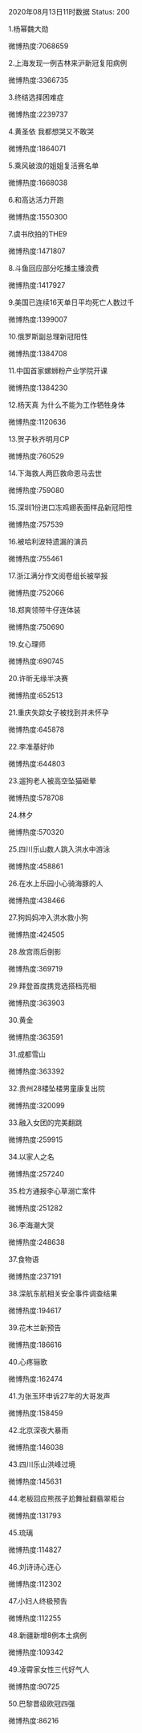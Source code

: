 2020年08月13日11时数据
Status: 200

1.杨幂魏大勋

微博热度:7068659

2.上海发现一例吉林来沪新冠复阳病例

微博热度:3366735

3.终结选择困难症

微博热度:2239737

4.黄圣依 我都想哭又不敢哭

微博热度:1864071

5.乘风破浪的姐姐复活赛名单

微博热度:1668038

6.和高达活力开跑

微博热度:1550300

7.虞书欣拍的THE9

微博热度:1471807

8.斗鱼回应部分吃播主播浪费

微博热度:1417927

9.美国已连续16天单日平均死亡人数过千

微博热度:1399007

10.俄罗斯副总理新冠阳性

微博热度:1384708

11.中国首家螺蛳粉产业学院开课

微博热度:1384230

12.杨天真 为什么不能为工作牺牲身体

微博热度:1120636

13.贺子秋齐明月CP

微博热度:760529

14.下海救人两匹救命恩马去世

微博热度:759080

15.深圳1份进口冻鸡翅表面样品新冠阳性

微博热度:757539

16.被哈利波特遗漏的演员

微博热度:755461

17.浙江满分作文阅卷组长被举报

微博热度:752066

18.郑爽领带牛仔连体装

微博热度:750690

19.女心理师

微博热度:690745

20.许昕无缘半决赛

微博热度:652513

21.重庆失踪女子被找到并未怀孕

微博热度:645878

22.李准基好帅

微博热度:644803

23.遛狗老人被高空坠猫砸晕

微博热度:578708

24.林夕

微博热度:570320

25.四川乐山数人跳入洪水中游泳

微博热度:458861

26.在水上乐园小心骑海豚的人

微博热度:438466

27.狗妈妈冲入洪水救小狗

微博热度:424505

28.故宫雨后倒影

微博热度:369719

29.拜登首度携竞选搭档亮相

微博热度:363903

30.黄金

微博热度:363591

31.成都雪山

微博热度:363392

32.贵州28楼坠楼男童康复出院

微博热度:320099

33.融入女团的完美翻跳

微博热度:259915

34.以家人之名

微博热度:257240

35.检方通报李心草溺亡案件

微博热度:251282

36.李海潮大哭

微博热度:248638

37.食物语

微博热度:237191

38.深航东航相关安全事件调查结果

微博热度:194617

39.花木兰新预告

微博热度:186616

40.心疼骊歌

微博热度:162474

41.为张玉环申诉27年的大哥发声

微博热度:158459

42.北京深夜大暴雨

微博热度:146038

43.四川乐山洪峰过境

微博热度:145631

44.老板回应熊孩子尬舞扯翻翡翠柜台

微博热度:131793

45.琉璃

微博热度:114827

46.刘诗诗心连心

微博热度:112302

47.小妇人终极预告

微博热度:112255

48.新疆新增8例本土病例

微博热度:109342

49.凌霄家女性三代好气人

微博热度:90725

50.巴黎晋级欧冠四强

微博热度:86216

